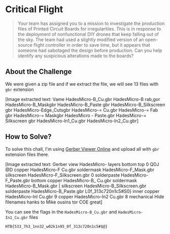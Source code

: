 # Critical Flight
> Your team has assigned you to a mission to investigate the production files of Printed Circuit Boards for irregularities. This is in response to the deployment of nonfunctional DIY drones that keep falling out of the sky. The team had used a slightly modified version of an open-source flight controller in order to save time, but it appears that someone had sabotaged the design before production. Can you help identify any suspicious alterations made to the boards?

## About the Challenge
We were given a zip file and if we extract the file, we will see 13 files with `gbr` extension


[Image extracted text: Vame
HadesMicro-B_Cu.gbr
HadesMicro-B
rab,gor
HadesMicro-B_Maskgbr
HadesMicro-B_Paste gbr
HadesMicro-B_Silkscreen gbr
HadesMicro-Edge_Cutsgbr
HadesMicro-=
Cu.gbr
HadesMicro-=
Fab gbr
HadesMicro-=
Maskgbr
HadesMicro -
Paste.gbr
HadesMicro-=
Silkscreen gbr
HadesMicro-In1_Cu.gbr
HadesMicro-In2_Cu.gbr]


## How to Solve?
To solve this chall, I'm using [Gerber Viewer Online](https://www.pcbway.com/project/OnlineGerberViewer.html) and upload all with `gbr` extension files there.


[Image extracted text: Gerber view
HadesMicro-
layers
bottom
top
0
QDJ
@D
copper
HadesMicro-F
Cu.gbr
soldermask
HadesMicro-F_Mask.gbr
silkscreen
HadesMicro-F_Silkscreen.gbr
0
solderpaste
HadesMicro-F_Paste.gbr
bottom
copper
HadesMicro-B_
Cu.gbr
soldermask
HadesMicro-B_Mask.gbr
|
silkscreen
HadesMicro-B_Silkscreen.gbr
solderpaste
HadesMicro-B_Paste.gbr
L0f_313c720n1c5#S0}
inner
copper
HadesMicro-Inl
Cu.gbr
9
copper
HadesMicro-In2
Cu.gbr
8
mechanical
Hide filenames
hanks to Mike
ousins tor
COE
great]


You can see the flags in the `HadesMicro-B_Cu.gbr` and `HadesMicro-In1_Cu.gbr` files

```
HTB{533_7h3_1nn32_w02k1n95_0f_313c720n1c5#$@}
```